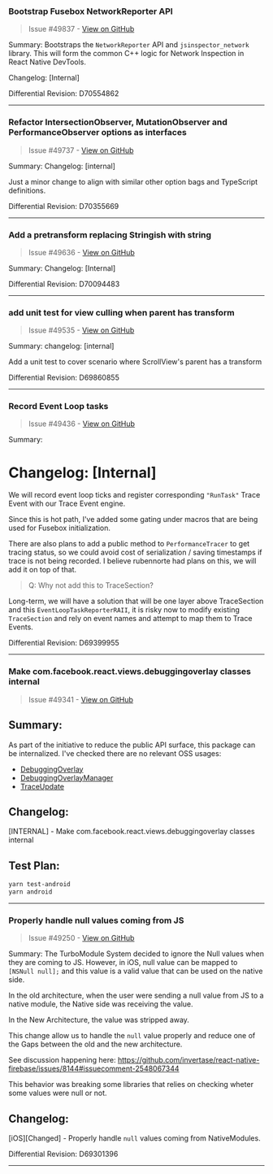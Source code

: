 ### Bootstrap Fusebox NetworkReporter API

> Issue #49837 - [View on GitHub](https://github.com/facebook/react-native/pull/49837)

Summary:
Bootstraps the `NetworkReporter` API and `jsinspector_network` library. This will form the common C++ logic for Network Inspection in React Native DevTools.

Changelog: [Internal]

Differential Revision: D70554862




---

### Refactor IntersectionObserver, MutationObserver and PerformanceObserver options as interfaces

> Issue #49737 - [View on GitHub](https://github.com/facebook/react-native/pull/49737)

Summary:
Changelog: [internal]

Just a minor change to align with similar other option bags and TypeScript definitions.

Differential Revision: D70355669


---

### Add a pretransform replacing Stringish with string

> Issue #49636 - [View on GitHub](https://github.com/facebook/react-native/pull/49636)

Summary: Changelog: [Internal]

Differential Revision: D70094483




---

### add unit test for view culling when parent has transform

> Issue #49535 - [View on GitHub](https://github.com/facebook/react-native/pull/49535)

Summary:
changelog: [internal]

Add a unit test to cover scenario where ScrollView's parent has a transform

Differential Revision: D69860855




---

### Record Event Loop tasks

> Issue #49436 - [View on GitHub](https://github.com/facebook/react-native/pull/49436)

Summary:
# Changelog: [Internal]

We will record event loop ticks and register corresponding `"RunTask"` Trace Event with our Trace Event engine.

Since this is hot path, I've added some gating under macros that are being used for Fusebox initialization.

There are also plans to add a public method to `PerformanceTracer` to get tracing status, so we could avoid cost of serialization / saving timestamps if trace is not being recorded. I believe rubennorte had plans on this, we will add it on top of that.

> Q: Why not add this to TraceSection?

Long-term, we will have a solution that will be one layer above TraceSection and this `EventLoopTaskReporterRAII`, it is risky now to modify existing `TraceSection` and rely on event names and attempt to map them to Trace Events.

Differential Revision: D69399955


---

### Make com.facebook.react.views.debuggingoverlay classes internal

> Issue #49341 - [View on GitHub](https://github.com/facebook/react-native/pull/49341)

## Summary:

As part of the initiative to reduce the public API surface, this package can be internalized. I've checked there are no relevant OSS usages:

- [DebuggingOverlay](https://github.com/search?type=code&q=NOT+is%3Afork+NOT+org%3Afacebook+NOT+repo%3Areact-native-tvos%2Freact-native-tvos+NOT+repo%3Anuagoz%2Freact-native+NOT+repo%3A2lambda123%2Freact-native+NOT+repo%3Abeanchips%2Ffacebookreactnative+NOT+repo%3AfabOnReact%2Freact-native-notes+NOT+user%3Ahuntie+com.facebook.react.views.debuggingoverlay.DebuggingOverlay)
- [DebuggingOverlayManager](https://github.com/search?type=code&q=NOT+is%3Afork+NOT+org%3Afacebook+NOT+repo%3Areact-native-tvos%2Freact-native-tvos+NOT+repo%3Anuagoz%2Freact-native+NOT+repo%3A2lambda123%2Freact-native+NOT+repo%3Abeanchips%2Ffacebookreactnative+NOT+repo%3AfabOnReact%2Freact-native-notes+NOT+user%3Ahuntie+com.facebook.react.views.debuggingoverlay.DebuggingOverlayManager)
- [TraceUpdate](https://github.com/search?type=code&q=NOT+is%3Afork+NOT+org%3Afacebook+NOT+repo%3Areact-native-tvos%2Freact-native-tvos+NOT+repo%3Anuagoz%2Freact-native+NOT+repo%3A2lambda123%2Freact-native+NOT+repo%3Abeanchips%2Ffacebookreactnative+NOT+repo%3AfabOnReact%2Freact-native-notes+NOT+user%3Ahuntie+com.facebook.react.views.debuggingoverlay.TraceUpdate)

## Changelog:

[INTERNAL] - Make com.facebook.react.views.debuggingoverlay classes internal

## Test Plan:

```bash
yarn test-android
yarn android
```

---

### Properly handle null values coming from JS

> Issue #49250 - [View on GitHub](https://github.com/facebook/react-native/pull/49250)

Summary:
The TurboModule System decided to ignore the Null values when they are coming to JS. However, in iOS, null value can be mapped to `[NSNull null];` and this value is a valid value that can be used on the native side.

In the old architecture, when the user were sending a null value from JS to a native module, the Native side was receiving the value.

In the New Architecture, the value was stripped away.

This change allow us to handle the `null` value properly and reduce one of the Gaps between the old and the new architecture.

See discussion happening here: https://github.com/invertase/react-native-firebase/issues/8144#issuecomment-2548067344

This behavior was breaking some libraries that relies on checking wheter some values were null or not.

## Changelog:
[iOS][Changed] - Properly handle `null` values coming from NativeModules.

Differential Revision: D69301396




---

